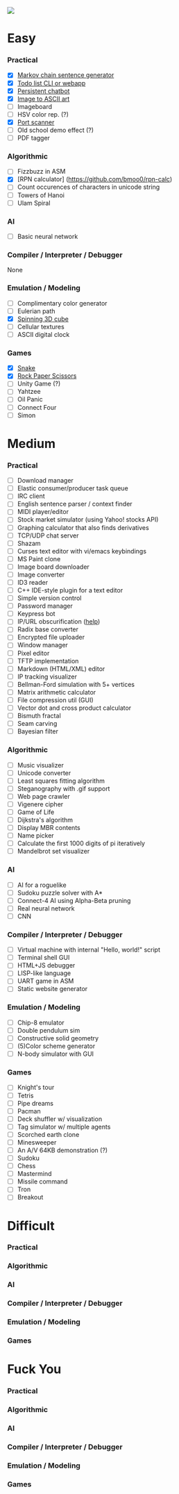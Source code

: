 ![](https://i.warosu.org/data/g/img/0566/50/1474140098052.png)

# Easy
### Practical
- [x] [Markov chain sentence generator](https://github.com/bmoo0/markov-text-generator)
- [x] [Todo list CLI or webapp](https://github.com/bmoo0/Todo-list)
- [x] [Persistent chatbot](https://github.com/bmoo0/chat-bot)
- [x] [Image to ASCII art](https://github.com/bmoo0/image-to-ascii-converter)
- [ ] Imageboard
- [ ] HSV color rep. (?)
- [x] [Port scanner](https://github.com/bmoo0/portscan)
- [ ] Old school demo effect (?)
- [ ] PDF tagger

### Algorithmic
- [ ] Fizzbuzz in ASM
- [x] [RPN calculator] (https://github.com/bmoo0/rpn-calc)
- [ ] Count occurences of characters in unicode string
- [ ] Towers of Hanoi
- [ ] Ulam Spiral

### AI
- [ ] Basic neural network

### Compiler / Interpreter / Debugger
None

### Emulation / Modeling
- [ ] Complimentary color generator
- [ ] Eulerian path
- [x] [Spinning 3D cube](https://github.com/bmoo0/3D-rotating-cube)
- [ ] Cellular textures
- [ ] ASCII digital clock

### Games
- [x] [Snake](https://github.com/bmoo0/c-snake)
- [x] [Rock Paper Scissors](https://github.com/bmoo0/Rock-paper-scissors)
- [ ] Unity Game (?)
- [ ] Yahtzee
- [ ] Oil Panic
- [ ] Connect Four
- [ ] Simon

# Medium
### Practical
- [ ] Download manager
- [ ] Elastic consumer/producer task queue
- [ ] IRC client
- [ ] English sentence parser / context finder
- [ ] MIDI player/editor
- [ ] Stock market simulator (using Yahoo! stocks API)
- [ ] Graphing calculator that also finds derivatives
- [ ] TCP/UDP chat server
- [ ] Shazam
- [ ] Curses text editor with vi/emacs keybindings
- [ ] MS Paint clone
- [ ] Image board downloader
- [ ] Image converter
- [ ] ID3 reader
- [ ] C++ IDE-style plugin for a text editor
- [ ] Simple version control
- [ ] Password manager
- [ ] Keypress bot
- [ ] IP/URL obscurification ([help](http://www.pc-help.org/obscure.html))
- [ ] Radix base converter
- [ ] Encrypted file uploader
- [ ] Window manager
- [ ] Pixel editor
- [ ] TFTP implementation
- [ ] Markdown (HTML/XML) editor
- [ ] IP tracking visualizer
- [ ] Bellman-Ford simulation with 5+ vertices
- [ ] Matrix arithmetic calculator
- [ ] File compression util (GUI)
- [ ] Vector dot and cross product calculator
- [ ] Bismuth fractal
- [ ] Seam carving
- [ ] Bayesian filter

### Algorithmic
- [ ] Music visualizer
- [ ] Unicode converter
- [ ] Least squares fitting algorithm
- [ ] Steganography with .gif support
- [ ] Web page crawler
- [ ] Vigenere cipher
- [ ] Game of Life
- [ ] Dijkstra's algorithm
- [ ] Display MBR contents
- [ ] Name picker
- [ ] Calculate the first 1000 digits of pi iteratively
- [ ] Mandelbrot set visualizer

### AI
- [ ] AI for a roguelike
- [ ] Sudoku puzzle solver with A*
- [ ] Connect-4 AI using Alpha-Beta pruning
- [ ] Real neural network
- [ ] CNN

### Compiler / Interpreter / Debugger
- [ ] Virtual machine with internal "Hello, world!" script
- [ ] Terminal shell GUI
- [ ] HTML+JS debugger
- [ ] LISP-like language
- [ ] UART game in ASM
- [ ] Static website generator

### Emulation / Modeling
- [ ] Chip-8 emulator
- [ ] Double pendulum sim
- [ ] Constructive solid geometry
- [ ] (5)Color scheme generator
- [ ] N-body simulator with GUI

### Games
- [ ] Knight's tour
- [ ] Tetris
- [ ] Pipe dreams
- [ ] Pacman
- [ ] Deck shuffler w/ visualization
- [ ] Tag simulator w/ multiple agents
- [ ] Scorched earth clone
- [ ] Minesweeper
- [ ] An A/V 64KB demonstration (?)
- [ ] Sudoku
- [ ] Chess
- [ ] Mastermind
- [ ] Missile command
- [ ] Tron
- [ ] Breakout

# Difficult
### Practical

### Algorithmic

### AI

### Compiler / Interpreter / Debugger

### Emulation / Modeling

### Games

# Fuck You
### Practical

### Algorithmic

### AI

### Compiler / Interpreter / Debugger

### Emulation / Modeling

### Games
